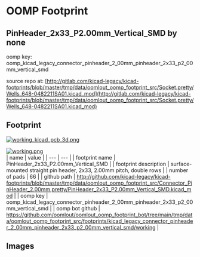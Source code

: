 # OOMP Footprint  
## PinHeader_2x33_P2.00mm_Vertical_SMD  by none  
  
oomp key: oomp_kicad_legacy_connector_pinheader_2_00mm_pinheader_2x33_p2_00mm_vertical_smd  
  
source repo at: [http://gitlab.com/kicad-legacy/kicad-footprints/blob/master/tmp/data/oomlout_oomp_footprint_src/Socket.pretty/Wells_648-0482211SA01.kicad_mod](http://gitlab.com/kicad-legacy/kicad-footprints/blob/master/tmp/data/oomlout_oomp_footprint_src/Socket.pretty/Wells_648-0482211SA01.kicad_mod)  
## Footprint  
  
[![working_kicad_pcb_3d.png](working_kicad_pcb_3d_600.png)](working_kicad_pcb_3d.png)  
  
[![working.png](working_600.png)](working.png)  
| name | value | 
| --- | --- | 
| footprint name | PinHeader_2x33_P2.00mm_Vertical_SMD | 
| footprint description | surface-mounted straight pin header, 2x33, 2.00mm pitch, double rows | 
| number of pads | 66 | 
| github path | http://github.com/kicad-legacy/kicad-footprints/blob/master/tmp/data/oomlout_oomp_footprint_src/Connector_PinHeader_2.00mm.pretty/PinHeader_2x33_P2.00mm_Vertical_SMD.kicad_mod | 
| oomp key | oomp_kicad_legacy_connector_pinheader_2_00mm_pinheader_2x33_p2_00mm_vertical_smd | 
| oomp bot github | https://github.com/oomlout/oomlout_oomp_footprint_bot/tree/main/tmp/data/oomlout_oomp_footprint_src/footprints/kicad_legacy_connector_pinheader_2_00mm_pinheader_2x33_p2_00mm_vertical_smd/working | 
## Images  
